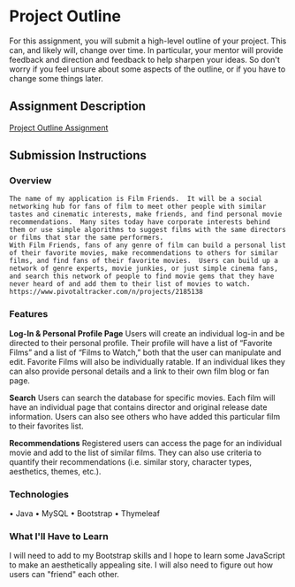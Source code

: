 # Project Outline
For this assignment, you will submit a high-level outline of your project. This can, and likely will, change over time. In particular, your mentor will provide feedback and direction and feedback to help sharpen your ideas. So don't worry if you feel unsure about some aspects of the outline, or if you have to change some things later.

## Assignment Description
[Project Outline Assignment](https://education.launchcode.org/liftoff/assignments/project-outline/)

## Submission Instructions

### Overview

	The name of my application is Film Friends.  It will be a social networking hub for fans of film to meet other people with similar tastes and cinematic interests, make friends, and find personal movie recommendations.  Many sites today have corporate interests behind them or use simple algorithms to suggest films with the same directors or films that star the same performers.
	With Film Friends, fans of any genre of film can build a personal list of their favorite movies, make recommendations to others for similar films, and find fans of their favorite movies.  Users can build up a network of genre experts, movie junkies, or just simple cinema fans, and search this network of people to find movie gems that they have never heard of and add them to their list of movies to watch.
    https://www.pivotaltracker.com/n/projects/2185138

### Features

**Log-In & Personal Profile Page**
	Users will create an individual log-in and be directed to their personal profile.  Their profile will have a list of “Favorite Films” and a list of “Films to Watch,” both that the user can manipulate and edit.  Favorite Films will also be individually ratable. If an individual likes they can also provide personal details and a link to their own film blog or fan page.

**Search**
	Users can search the database for specific movies. Each film will have an individual page that contains director and original release date information. Users can also see others who have added this particular film to their favorites list.

**Recommendations**
Registered users can access the page for an individual movie and add to the list of similar films.  They can also use criteria to quantify their recommendations (i.e. similar story, character types, aesthetics, themes, etc.).

### Technologies

•	Java
•	MySQL
•	Bootstrap
•	Thymeleaf


### What I'll Have to Learn

I will need to add to my Bootstrap skills and I hope to learn some JavaScript to make an aesthetically appealing site.
I will also need to figure out how users can "friend" each other.
